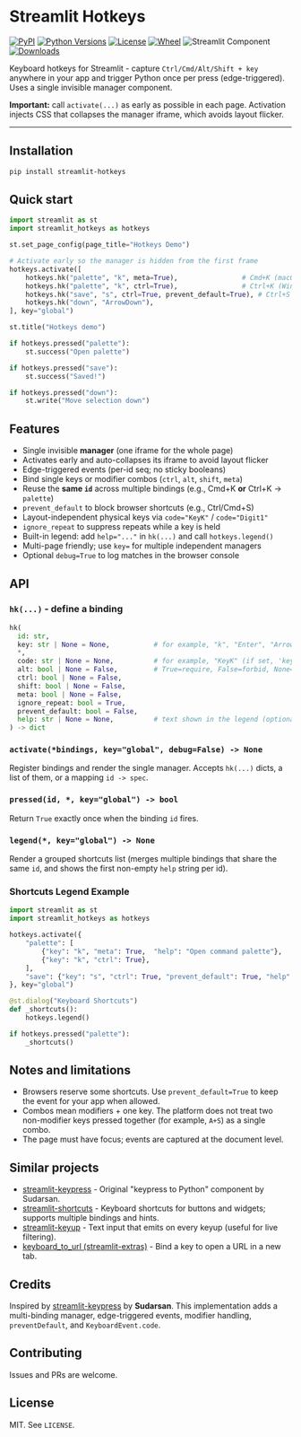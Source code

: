 # Streamlit Hotkeys

[![PyPI](https://img.shields.io/pypi/v/streamlit-hotkeys.svg)](https://pypi.org/project/streamlit-hotkeys/)
[![Python Versions](https://img.shields.io/pypi/pyversions/streamlit-hotkeys.svg)](https://pypi.org/project/streamlit-hotkeys/)
[![License](https://img.shields.io/pypi/l/streamlit-hotkeys.svg)](LICENSE)
[![Wheel](https://img.shields.io/pypi/wheel/streamlit-hotkeys.svg)](https://pypi.org/project/streamlit-hotkeys/)
![Streamlit Component](https://img.shields.io/badge/streamlit-component-FF4B4B?logo=streamlit\&logoColor=white)
[![Downloads](https://static.pepy.tech/badge/streamlit-hotkeys)](https://pepy.tech/project/streamlit-hotkeys)

Keyboard hotkeys for Streamlit - capture `Ctrl/Cmd/Alt/Shift + key` anywhere in your app and trigger Python once per press (edge-triggered). Uses a single invisible manager component.

**Important:** call `activate(...)` as early as possible in each page. Activation injects CSS that collapses the manager iframe, which avoids layout flicker.

---

## Installation

```bash
pip install streamlit-hotkeys
```

## Quick start

```python
import streamlit as st
import streamlit_hotkeys as hotkeys

st.set_page_config(page_title="Hotkeys Demo")

# Activate early so the manager is hidden from the first frame
hotkeys.activate([
    hotkeys.hk("palette", "k", meta=True),                # Cmd+K (macOS)
    hotkeys.hk("palette", "k", ctrl=True),                # Ctrl+K (Windows/Linux)
    hotkeys.hk("save", "s", ctrl=True, prevent_default=True), # Ctrl+S (block browser save)
    hotkeys.hk("down", "ArrowDown"),
], key="global")

st.title("Hotkeys demo")

if hotkeys.pressed("palette"):
    st.success("Open palette")

if hotkeys.pressed("save"):
    st.success("Saved!")

if hotkeys.pressed("down"):
    st.write("Move selection down")
```

## Features

- Single invisible **manager** (one iframe for the whole page)
- Activates early and auto-collapses its iframe to avoid layout flicker
- Edge-triggered events (per-id seq; no sticky booleans)
- Bind single keys or modifier combos (`ctrl`, `alt`, `shift`, `meta`)
- Reuse the **same `id`** across multiple bindings (e.g., Cmd+K **or** Ctrl+K → `palette`)
- `prevent_default` to block browser shortcuts (e.g., Ctrl/Cmd+S)
- Layout-independent physical keys via `code="KeyK"` / `code="Digit1"`
- `ignore_repeat` to suppress repeats while a key is held
- Built-in legend: add `help="..."` in `hk(...)` and call `hotkeys.legend()`
- Multi-page friendly; use `key=` for multiple independent managers
- Optional `debug=True` to log matches in the browser console

## API

### `hk(...)` - define a binding

```python
hk(
  id: str,
  key: str | None = None,           # for example, "k", "Enter", "ArrowDown"
  *,
  code: str | None = None,          # for example, "KeyK" (if set, 'key' is ignored)
  alt: bool | None = False,         # True=require, False=forbid, None=ignore
  ctrl: bool | None = False,
  shift: bool | None = False,
  meta: bool | None = False,
  ignore_repeat: bool = True,
  prevent_default: bool = False,
  help: str | None = None,          # text shown in the legend (optional)
) -> dict
```

### `activate(*bindings, key="global", debug=False) -> None`

Register bindings and render the single manager. Accepts `hk(...)` dicts, a list of them, or a mapping `id -> spec`.

### `pressed(id, *, key="global") -> bool`

Return `True` exactly once when the binding `id` fires.

### `legend(*, key="global") -> None`

Render a grouped shortcuts list (merges multiple bindings that share the same `id`, and shows the first non-empty `help` string per id). 

### Shortcuts Legend Example

```python
import streamlit as st
import streamlit_hotkeys as hotkeys

hotkeys.activate({
    "palette": [
        {"key": "k", "meta": True,  "help": "Open command palette"},
        {"key": "k", "ctrl": True}, 
    ],
    "save": {"key": "s", "ctrl": True, "prevent_default": True, "help": "Save document"},
}, key="global")

@st.dialog("Keyboard Shortcuts")
def _shortcuts():
    hotkeys.legend()  

if hotkeys.pressed("palette"):
    _shortcuts()
```

## Notes and limitations

* Browsers reserve some shortcuts. Use `prevent_default=True` to keep the event for your app when allowed.
* Combos mean modifiers + one key. The platform does not treat two non-modifier keys pressed together (for example, `A+S`) as a single combo.
* The page must have focus; events are captured at the document level.

## Similar projects

* [streamlit-keypress] - Original "keypress to Python" component by Sudarsan.
* [streamlit-shortcuts] - Keyboard shortcuts for buttons and widgets; supports multiple bindings and hints.
* [streamlit-keyup] - Text input that emits on every keyup (useful for live filtering).
* [keyboard\_to\_url (streamlit-extras)][keyboard_to_url (streamlit-extras)] - Bind a key to open a URL in a new tab.

[streamlit-keypress]: https://pypi.org/project/streamlit-keypress/
[streamlit-shortcuts]: https://pypi.org/project/streamlit-shortcuts/
[streamlit-keyup]: https://pypi.org/project/streamlit-keyup/
[keyboard_to_url (streamlit-extras)]: https://arnaudmiribel.github.io/streamlit-extras/extras/keyboard_url/

## Credits

Inspired by [streamlit-keypress] by **Sudarsan**. This implementation adds a multi-binding manager, edge-triggered events, modifier handling, `preventDefault`, and `KeyboardEvent.code`.

## Contributing

Issues and PRs are welcome.

## License

MIT. See `LICENSE`.
